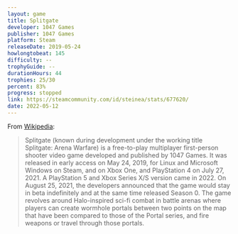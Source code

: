 ```yaml
---
layout: game
title: Splitgate
developer: 1047 Games
publisher: 1047 Games
platform: Steam
releaseDate: 2019-05-24
howlongtobeat: 145
difficulty: --
trophyGuide: --
durationHours: 44
trophies: 25/30
percent: 83%
progress: stopped
link: https://steamcommunity.com/id/steinea/stats/677620/
date: 2022-05-12
---
```


From [Wikipedia](https://en.wikipedia.org/wiki/Splitgate):

> Splitgate (known during development under the working title Splitgate: Arena Warfare) is a free-to-play multiplayer first-person shooter video game developed and published by 1047 Games. It was released in early access on May 24, 2019, for Linux and Microsoft Windows on Steam, and on Xbox One, and PlayStation 4 on July 27, 2021. A PlayStation 5 and Xbox Series X/S version came in 2022. On August 25, 2021, the developers announced that the game would stay in beta indefinitely and at the same time released Season 0. The game revolves around Halo-inspired sci-fi combat in battle arenas where players can create wormhole portals between two points on the map that have been compared to those of the Portal series, and fire weapons or travel through those portals.
